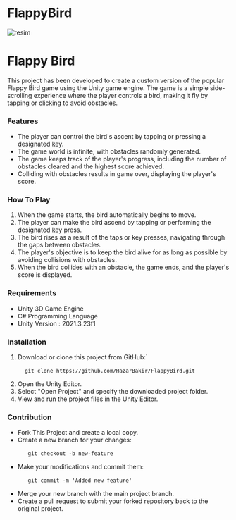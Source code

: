 # FlappyBird
![resim](https://github.com/HazarBakir/FlappyBird/assets/92859817/22fbe3e3-4abf-4a9c-a873-c3cd3bf47ac5)

<h1>Flappy Bird</h1>
This project has been developed to create a custom version of the popular Flappy Bird game using the Unity game engine. The game is a simple side-scrolling experience where the player controls a bird, making it fly by tapping or clicking to avoid obstacles.

<h3>Features</h3>
<ul class="class_4">
  <li>The player can control the bird's ascent by tapping or pressing a designated key.</li>
  <li>The game world is infinite, with obstacles randomly generated.</li>
  <li>The game keeps track of the player's progress, including the number of obstacles cleared and the highest score achieved.</li>
  <li>Colliding with obstacles results in game over, displaying the player's score.</li> 
</ul>

<h3>How To Play</h3>
<ol class="class_one">
  <li>When the game starts, the bird automatically begins to move.</li>
  <li>The player can make the bird ascend by tapping or performing the designated key press.</li>
  <li>The bird rises as a result of the taps or key presses, navigating through the gaps between obstacles.</li>
  <li>The player's objective is to keep the bird alive for as long as possible by avoiding collisions with obstacles.</li>
  <li>When the bird collides with an obstacle, the game ends, and the player's score is displayed.</li>
</ol>

<h3>Requirements</h3>
<ul class="class_1">
  <li>Unity 3D Game Engine</li>
  <li>C# Programming Language</li>
  <li>Unity Version : 2021.3.23f1 </li>
</ul>

<h3>Installation</h3>
<ol class="class_2">
  <li>Download or clone this project from GitHub:`</li>
  <pre> <code> git clone https://github.com/HazarBakir/FlappyBird.git </code> </pre>
  <li>Open the Unity Editor.</li>
  <li>Select "Open Project" and specify the downloaded project folder.</li>
  <li>View and run the project files in the Unity Editor.</li>
</ol>

<h3>Contribution</h3>
<ul class="class_3">
  <li>Fork This Project and create a local copy.</li>
  <li>Create a new branch for your changes:</li>
  <pre> <code>  git checkout -b new-feature </code> </pre>
  <li>Make your modifications and commit them:</li>
  <pre> <code>  git commit -m 'Added new feature' </code> </pre>
  <li> Merge your new branch with the main project branch.</li>
  <li>Create a pull request to submit your forked repository back to the original project.</li>
</ul>
